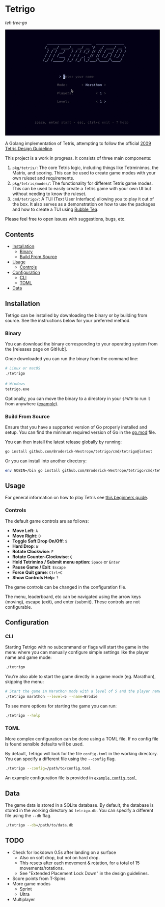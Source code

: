 # Tetrigo

*teh·tree·go*

![app demo](./docs/readme-demo.gif)

A Golang implementation of Tetris, attempting to follow the official [2009 Tetris Design Guideline](./docs/2009-Tetris-Design-Guideline.pdf).

This project is a work in progress. It consists of three main components:
1. `pkg/tetris/`: The core Tetris logic, including things like Tetrminimos, the Matrix, and scoring. This can be used to create game modes with your own ruleset and requirements.
2. `pkg/tetris/modes/`: The functionality for different Tetris game modes. This can be used to easily create a Tetris game with your own UI but without needing to know the ruleset.
3. `cmd/tetrigo/`: A TUI (Text User Interface) allowing you to play it out of the box. It also serves as a demonstration on how to use the packages and how to create a TUI using [Bubble Tea](https://github.com/charmbracelet/bubbletea).

Please feel free to open issues with suggestions, bugs, etc.

## Contents

- [Installation](#installation)
  - [Binary](#binary)
  - [Build From Source](#build-from-source)
- [Usage](#usage)
  - [Controls](#controls)
- [Configuration](#configuration)
  - [CLI](#cli)
  - [TOML](#toml)
- [Data](#data)

## Installation

Tetrigo can be installed by downloading the binary or by building from source. See the instructions below for your preferred method.

### Binary

You can download the binary corresponding to your operating system from the [releases page on GitHub].

Once downloaded you can run the binary from the command line:

```bash
# Linux or macOS
./tetrigo

# Windows
tetrigo.exe
```

Optionally, you can move the binary to a directory in your `$PATH` to run it from anywhere ([example](https://gist.github.com/nex3/c395b2f8fd4b02068be37c961301caa7)).

### Build From Source

Ensure that you have a supported version of Go properly installed and setup. You can find the minimum required version of Go in the [go.mod](./go.mod) file.

You can then install the latest release globally by running:

```bash
go install github.com/Broderick-Westrope/tetrigo/cmd/tetrigo@latest
```

Or you can install into another directory:

```bash
env GOBIN=/bin go install github.com/Broderick-Westrope/tetrigo/cmd/tetrigo@latest
```

## Usage

For general information on how to play Tetris see [this beginners guide](https://tetris.com/article/33/tetris-tips-for-beginners).

### Controls

The default game controls are as follows:

- **Move Left**: `A`
- **Move Right**: `D`
- **Toggle Soft Drop On/Off**: `S`
- **Hard Drop**: `W`
- **Rotate Clockwise**: `E`
- **Rotate Counter-Clockwise**: `Q`
- **Hold Tetrimino / Submit menu option**: `Space` or `Enter`
- **Pause Game / Exit**: `Escape`
- **Force Quit game**: `Ctrl+C`
- **Show Controls Help**: `?`

The game controls can be changed in the configuration file.

The menu, leaderboard, etc can be navigated using the arrow keys (moving), escape (exit), and enter (submit). These controls are not configurable.

## Configuration

### CLI

Starting Tetrigo with no subcommand or flags will start the game in the menu where you can manually configure simple settings like the player name and game mode:

```bash
./tetrigo
```

You're also able to start the game directly in a game mode (eg. Marathon), skipping the menu:

```bash
# Start the game in Marathon mode with a level of 5 and the player name "Brodie"
./tetrigo marathon --level=5 --name=Brodie 
```

To see more options for starting the game you can run:

```bash
./tetrigo --help
```

### TOML

More complex configuration can be done using a TOML file. If no config file is found sensible defaults will be used.

By default, Tetrigo will look for the file `config.toml` in the working directory. You can specify a different file using the `--config` flag.

```bash
./tetrigo --config=/path/to/config.toml
```

An example configuration file is provided in [`example.config.toml`](./example.config.toml).

## Data

The game data is stored in a SQLite database. By default, the database is stored in the working directory as `tetrigo.db`. You can specify a different file using the `--db` flag.

```bash
./tetrigo --db=/path/to/data.db
```

## TODO

- Check for lockdown 0.5s after landing on a surface
  - Also on soft drop, but not on hard drop.
  - This resets after each movement & rotation, for a total of 15 movements/rotations.
  - See "Extended Placement Lock Down" in the design guidelines.
- Score points from T-Spins
- More game modes
  - Sprint
  - Ultra 
- Multiplayer